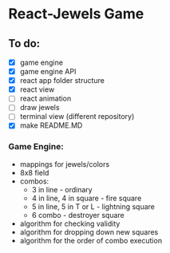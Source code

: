 # React-Jewels Game

## To do:
- [x] game engine
- [x] game engine API
- [x] react app folder structure
- [x] react view
- [ ] react animation
- [ ] draw jewels
- [ ] terminal view (different repository)
- [x] make README.MD

### Game Engine:
- mappings for jewels/colors
- 8x8 field
- combos:
  - 3 in line - ordinary
  - 4 in line, 4 in square - fire square
  - 5 in line, 5 in T or L - lightning square
  - 6 combo - destroyer square
- algorithm for checking validity
- algorithm for dropping down new squares
- algorithm for the order of combo execution
